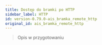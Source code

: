 ```yaml
---
title: Dostęp do bramki po HTTP
sidebar_label: HTTP
id: version-0.79.0-ais_bramka_remote_http
original_id: ais_bramka_remote_http
---
```



> Opis w przygotowaniu

